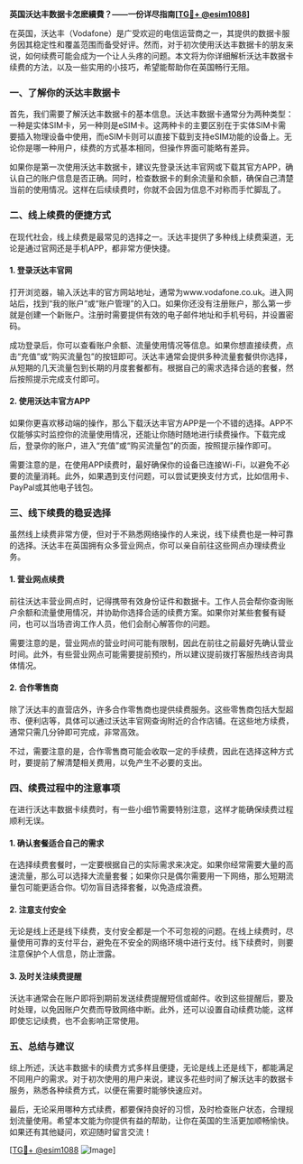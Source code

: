 **英国沃达丰数据卡怎麽續費？——一份详尽指南[[TG💪+ @esim1088](https://t.me/s/esim1088)]**

在英国，沃达丰（Vodafone）是广受欢迎的电信运营商之一，其提供的数据卡服务因其稳定性和覆盖范围而备受好评。然而，对于初次使用沃达丰数据卡的朋友来说，如何续费可能会成为一个让人头疼的问题。本文将为你详细解析沃达丰数据卡续费的方法，以及一些实用的小技巧，希望能帮助你在英国畅行无阻。

### 一、了解你的沃达丰数据卡

首先，我们需要了解沃达丰数据卡的基本信息。沃达丰数据卡通常分为两种类型：一种是实体SIM卡，另一种则是eSIM卡。这两种卡的主要区别在于实体SIM卡需要插入物理设备中使用，而eSIM卡则可以直接下载到支持eSIM功能的设备上。无论你是哪一种用户，续费的方式基本相同，但操作界面可能略有差异。

如果你是第一次使用沃达丰数据卡，建议先登录沃达丰官网或下载其官方APP，确认自己的账户信息是否正确。同时，检查数据卡的剩余流量和余额，确保自己清楚当前的使用情况。这样在后续续费时，你就不会因为信息不对称而手忙脚乱了。

### 二、线上续费的便捷方式

在现代社会，线上续费是最常见的选择之一。沃达丰提供了多种线上续费渠道，无论是通过官网还是手机APP，都非常方便快捷。

#### 1. 登录沃达丰官网

打开浏览器，输入沃达丰的官方网站地址，通常为www.vodafone.co.uk。进入网站后，找到“我的账户”或“账户管理”的入口。如果你还没有注册账户，那么第一步就是创建一个新账户。注册时需要提供有效的电子邮件地址和手机号码，并设置密码。

成功登录后，你可以查看账户余额、流量使用情况等信息。如果你想直接续费，点击“充值”或“购买流量包”的按钮即可。沃达丰通常会提供多种流量套餐供你选择，从短期的几天流量包到长期的月度套餐都有。根据自己的需求选择合适的套餐，然后按照提示完成支付即可。

#### 2. 使用沃达丰官方APP

如果你更喜欢移动端的操作，那么下载沃达丰官方APP是一个不错的选择。APP不仅能够实时监控你的流量使用情况，还能让你随时随地进行续费操作。下载完成后，登录你的账户，进入“充值”或“购买流量包”的页面，按照提示操作即可。

需要注意的是，在使用APP续费时，最好确保你的设备已连接Wi-Fi，以避免不必要的流量消耗。此外，如果遇到支付问题，可以尝试更换支付方式，比如信用卡、PayPal或其他电子钱包。

### 三、线下续费的稳妥选择

虽然线上续费非常方便，但对于不熟悉网络操作的人来说，线下续费也是一种可靠的选择。沃达丰在英国拥有众多营业网点，你可以亲自前往这些网点办理续费业务。

#### 1. 营业网点续费

前往沃达丰营业网点时，记得携带有效身份证件和数据卡。工作人员会帮你查询账户余额和流量使用情况，并协助你选择合适的续费方案。如果你对某些套餐有疑问，也可以当场咨询工作人员，他们会耐心解答你的问题。

需要注意的是，营业网点的营业时间可能有限制，因此在前往之前最好先确认营业时间。此外，有些营业网点可能需要提前预约，所以建议提前拨打客服热线咨询具体情况。

#### 2. 合作零售商

除了沃达丰的直营店外，许多合作零售商也提供续费服务。这些零售商包括大型超市、便利店等，具体可以通过沃达丰官网查询附近的合作店铺。在这些地方续费，通常只需几分钟即可完成，非常高效。

不过，需要注意的是，合作零售商可能会收取一定的手续费，因此在选择这种方式时，要提前了解清楚相关费用，以免产生不必要的支出。

### 四、续费过程中的注意事项

在进行沃达丰数据卡续费时，有一些小细节需要特别注意，这样才能确保续费过程顺利无误。

#### 1. 确认套餐适合自己的需求

在选择续费套餐时，一定要根据自己的实际需求来决定。如果你经常需要大量的高速流量，那么可以选择大流量套餐；如果你只是偶尔需要用一下网络，那么短期流量包可能更适合你。切勿盲目选择套餐，以免造成浪费。

#### 2. 注意支付安全

无论是线上还是线下续费，支付安全都是一个不可忽视的问题。在线上续费时，尽量使用可靠的支付平台，避免在不安全的网络环境中进行支付。线下续费时，则要注意保护个人信息，防止泄露。

#### 3. 及时关注续费提醒

沃达丰通常会在账户即将到期前发送续费提醒短信或邮件。收到这些提醒后，要及时处理，以免因账户欠费而导致网络中断。此外，还可以设置自动续费功能，这样即使忘记续费，也不会影响正常使用。

### 五、总结与建议

综上所述，沃达丰数据卡的续费方式多样且便捷，无论是线上还是线下，都能满足不同用户的需求。对于初次使用的用户来说，建议多花些时间了解沃达丰的数据卡服务，熟悉各种续费方式，以便在需要时能够快速应对。

最后，无论采用哪种方式续费，都要保持良好的习惯，及时检查账户状态，合理规划流量使用。希望本文能为你提供有益的帮助，让你在英国的生活更加顺畅愉快。如果还有其他疑问，欢迎随时留言交流！

[[TG💪+ @esim1088](https://t.me/s/esim1088) ![Image](https://i.postimg.cc/4NQfJmqS/Snipaste-2025-05-13-00-14-12.png)]